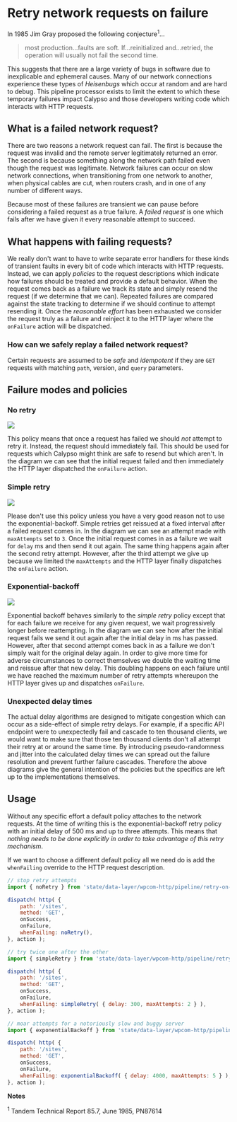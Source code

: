 # Retry network requests on failure

In 1985 Jim Gray proposed the following conjecture<sup>1</sup>…

> most production…faults are soft. If…reinitialized and…retried, the operation will usually not fail the second time.

This suggests that there are a large variety of bugs in software due to inexplicable and ephemeral causes.
Many of our network connections experience these types of _Heisenbugs_ which occur at random and are hard to debug.
This pipeline processor exists to limit the extent to which these temporary failures impact Calypso and those developers writing code which interacts with HTTP requests.

## What is a failed network request?

There are two reasons a network request can fail.
The first is because the request was invalid and the remote server legitimately returned an error.
The second is because something along the network path failed even though the request was legitimate.
Network failures can occur on slow network connections, when transitioning from one network to another, when physical cables are cut, when routers crash, and in one of any number of different ways.

Because most of these failures are transient we can pause before considering a failed request as a true failure.
A _failed request_ is one which fails after we have given it every reasonable attempt to succeed.

## What happens with failing requests?

We really don't want to have to write separate error handlers for these kinds of transient faults in every bit of code which interacts with HTTP requests.
Instead, we can apply _policies_ to the request descriptions which indicate how failures should be treated and provide a default behavior.
When the request comes back as a failure we track its state and simply resend the request (if we determine that we can).
Repeated failures are compared against the state tracking to determine if we should continue to attempt resending it.
Once the _reasonable effort_ has been exhausted we consider the request truly as a failure and reinject it to the HTTP layer where the `onFailure` action will be dispatched.

### How can we safely replay a failed network request?

Certain requests are assumed to be _safe_ and _idempotent_ if they are `GET` requests with matching `path`, version, and `query` parameters.

## Failure modes and policies
<!-- diagram made in draw.io and source XML found at https://cldup.com/H2-4aSzJup.xml -->

### No retry
![](https://cldup.com/SlUCoIuzkX.svg)

This policy means that once a request has failed we should _not_ attempt to retry it.
Instead, the request should immediately fail.
This should be used for requests which Calypso might think are safe to resend but which aren't.
In the diagram we can see that the initial request failed and then immediately the HTTP layer dispatched the `onFailure` action.

### Simple retry
![](https://cldup.com/FQFuTX5CFq.svg)

Please don't use this policy unless you have a very good reason not to use the exponential-backoff.
Simple retries get reissued at a fixed interval after a failed request comes in.
In the diagram we can see an attempt made with `maxAttempts` set to `3`.
Once the initial request comes in as a failure we wait for `delay` ms and then send it out again.
The same thing happens again after the second retry attempt.
However, after the third attempt we give up because we limited the `maxAttempts` and the HTTP layer finally dispatches the `onFailure` action.

### Exponential-backoff
![](https://cldup.com/_QCxJGuCXu.svg)

Exponential backoff behaves similarly to the _simple retry_ policy except that for each failure we receive for any given request, we wait progressively longer before reattempting.
In the diagram we can see how after the initial request fails we send it out again after the initial delay in ms has passed.
However, after that second attempt comes back in as a failure we don't simply wait for the original delay again.
In order to give more time for adverse circumstances to correct themselves we double the waiting time and reissue after that new delay.
This doubling happens on each failure until we have reached the maximum number of retry attempts whereupon the HTTP layer gives up and dispatches `onFailure`.

### Unexpected delay times

The actual delay algorithms are designed to mitigate congestion which can occur as a side-effect of simple retry delays.
For example, if a specific API endpoint were to unexpectedly fail and cascade to ten thousand clients, we would want to make sure that those ten thousand clients don't all attempt their retry at or around the same time.
By introducing pseudo-randomness and jitter into the calculated delay times we can spread out the failure resolution and prevent further failure cascades.
Therefore the above diagrams give the general intention of the policies but the specifics are left up to the implementations themselves.

## Usage

Without any specific effort a default policy attaches to the network requests.
At the time of writing this is the exponential-backoff retry policy with an initial delay of 500 ms and up to three attempts.
This means that _nothing needs to be done explicitly in order to take advantage of this retry mechanism_.

If we want to choose a different default policy all we need do is add the `whenFailing` override to the HTTP request description.

```js
// stop retry attempts
import { noRetry } from 'state/data-layer/wpcom-http/pipeline/retry-on-failure/policies';

dispatch( http( {
	path: '/sites',
	method: 'GET',
	onSuccess,
	onFailure,
	whenFailing: noRetry(),
}, action );

// try twice one after the other
import { simpleRetry } from 'state/data-layer/wpcom-http/pipeline/retry-on-failure/policies';

dispatch( http( {
	path: '/sites',
	method: 'GET',
	onSuccess,
	onFailure,
	whenFailing: simpleRetry( { delay: 300, maxAttempts: 2 } ),
}, action );

// moar attempts for a notoriously slow and buggy server
import { exponentialBackoff } from 'state/data-layer/wpcom-http/pipeline/retry-on-failure/policies';

dispatch( http( {
	path: '/sites',
	method: 'GET',
	onSuccess,
	onFailure,
	whenFailing: exponentialBackoff( { delay: 4000, maxAttempts: 5 } ),
}, action );
```

**Notes**

<sup>1</sup> Tandem Technical Report 85.7, June 1985, PN87614
